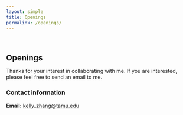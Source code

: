 ```yaml
---
layout: simple
title: Openings
permalink: /openings/
---
```


<h2 style="margin: 60px 0px 10px;">Openings</h2>


Thanks for your interest in collaborating with me. 
If you are interested, please feel free to send an email to me.

### Contact information

<strong>Email:</strong> <email><a href="mailto:kelly_zhang@tamu.edu">kelly_zhang@tamu.edu</a></email>
